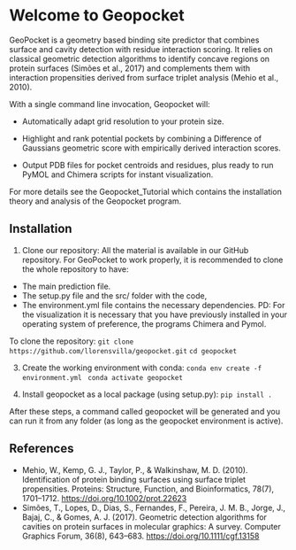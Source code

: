 # Welcome to Geopocket

GeoPocket is a geometry based binding site predictor that combines surface and cavity detection with residue interaction scoring. It relies on classical geometric detection algorithms to identify concave regions on protein surfaces (Simões et al., 2017) and complements them with interaction propensities derived from surface triplet analysis (Mehio et al., 2010). 

With a single command line invocation, Geopocket will:

- Automatically adapt grid resolution to your protein size.
- Highlight and rank potential pockets by combining a Difference of Gaussians geometric score with empirically derived interaction scores.

- Output PDB files for pocket centroids and  residues, plus ready to run PyMOL and Chimera scripts for instant visualization.

For more details see the Geopocket_Tutorial which contains the installation theory and analysis of the Geopocket program. 

## Installation

1. Clone our repository:
All the material is available in our GitHub repository. For GeoPocket to work properly, it is recommended to clone the whole repository to have:
  - The main prediction file.
  - The setup.py file and the src/ folder with the code,
  - The environment.yml file contains the necessary dependencies.
PD: For the visualization it is necessary that you have previously installed in your operating system of preference, the programs Chimera and Pymol.

To clone the repository:
``git clone https://github.com/llorensvilla/geopocket.git``
``cd geopocket ``


3. Create the working environment with conda:
   ``conda env create -f environment.yml ``
  `` conda activate geopocket ``

4. Install geopocket as a local package (using setup.py):
``pip install . ``



After these steps, a command called geopocket will be generated and you can run it from any folder (as long as the geopocket environment is active).

   
## References 
- Mehio, W., Kemp, G. J., Taylor, P., & Walkinshaw, M. D. (2010). Identification of protein binding surfaces using surface triplet propensities. Proteins: Structure, Function, and Bioinformatics, 78(7), 1701–1712. https://doi.org/10.1002/prot.22623
- Simões, T., Lopes, D., Dias, S., Fernandes, F., Pereira, J. M. B., Jorge, J., Bajaj, C., & Gomes, A. J. (2017). Geometric detection algorithms for cavities on protein surfaces in molecular graphics: A survey. Computer Graphics Forum, 36(8), 643–683. https://doi.org/10.1111/cgf.13158
